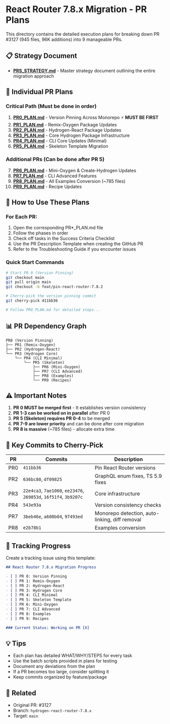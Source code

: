 # React Router 7.8.x Migration - PR Plans

This directory contains the detailed execution plans for breaking down PR #3127 (945 files, 96K additions) into 9 manageable PRs.

## 📋 Strategy Document
- **[PRS_STRATEGY.md](./PRS_STRATEGY.md)** - Master strategy document outlining the entire migration approach

## 📁 Individual PR Plans

### Critical Path (Must be done in order)
1. **[PR0_PLAN.md](./PR0_PLAN.md)** - Version Pinning Across Monorepo ⚡ **MUST BE FIRST**
2. **[PR1_PLAN.md](./PR1_PLAN.md)** - Remix-Oxygen Package Updates
3. **[PR2_PLAN.md](./PR2_PLAN.md)** - Hydrogen-React Package Updates
4. **[PR3_PLAN.md](./PR3_PLAN.md)** - Core Hydrogen Package Infrastructure
5. **[PR4_PLAN.md](./PR4_PLAN.md)** - CLI Core Updates (Minimal)
6. **[PR5_PLAN.md](./PR5_PLAN.md)** - Skeleton Template Migration

### Additional PRs (Can be done after PR 5)
7. **[PR6_PLAN.md](./PR6_PLAN.md)** - Mini-Oxygen & Create-Hydrogen Updates
8. **[PR7_PLAN.md](./PR7_PLAN.md)** - CLI Advanced Features
9. **[PR8_PLAN.md](./PR8_PLAN.md)** - All Examples Conversion (~785 files)
10. **[PR9_PLAN.md](./PR9_PLAN.md)** - Recipe Updates

## 🚀 How to Use These Plans

### For Each PR:
1. Open the corresponding PR*_PLAN.md file
2. Follow the phases in order
3. Check off tasks in the Success Criteria Checklist
4. Use the PR Description Template when creating the GitHub PR
5. Refer to the Troubleshooting Guide if you encounter issues

### Quick Start Commands

```bash
# Start PR 0 (Version Pinning)
git checkout main
git pull origin main
git checkout -b feat/pin-react-router-7.8.2

# Cherry-pick the version pinning commit
git cherry-pick 411bb36

# Follow PR0_PLAN.md for detailed steps...
```

## 📊 PR Dependency Graph

```
PR0 (Version Pinning)
├── PR1 (Remix-Oxygen)
├── PR2 (Hydrogen-React)
└── PR3 (Hydrogen Core)
    └── PR4 (CLI Minimal)
        └── PR5 (Skeleton)
            ├── PR6 (Mini-Oxygen)
            ├── PR7 (CLI Advanced)
            ├── PR8 (Examples)
            └── PR9 (Recipes)
```

## ⚠️ Important Notes

1. **PR 0 MUST be merged first** - It establishes version consistency
2. **PR 1-3 can be worked on in parallel** after PR 0
3. **PR 5 (Skeleton) requires PR 0-4** to be merged
4. **PR 7-9 are lower priority** and can be done after core migration
5. **PR 8 is massive** (~785 files) - allocate extra time

## 🔧 Key Commits to Cherry-Pick

| PR | Commits | Description |
|----|---------|-------------|
| PR0 | `411bb36` | Pin React Router versions |
| PR2 | `636bc80`, `df09825` | GraphQL enum fixes, TS 5.9 fixes |
| PR3 | `22e4ca3`, `7ae1060`, `ee23476`, `269853d`, `16f51f4`, `3b9207c` | Core infrastructure |
| PR4 | `543e93a` | Version consistency checks |
| PR7 | `3beb46e`, `a600b04`, `97493ed` | Monorepo detection, auto-linking, diff removal |
| PR8 | `e2b78b1` | Examples conversion |

## 📝 Tracking Progress

Create a tracking issue using this template:

```markdown
## React Router 7.8.x Migration Progress

- [ ] PR 0: Version Pinning
- [ ] PR 1: Remix-Oxygen
- [ ] PR 2: Hydrogen-React
- [ ] PR 3: Hydrogen Core
- [ ] PR 4: CLI Minimal
- [ ] PR 5: Skeleton Template
- [ ] PR 6: Mini-Oxygen
- [ ] PR 7: CLI Advanced
- [ ] PR 8: Examples
- [ ] PR 9: Recipes

### Current Status: Working on PR [X]
```

## 💡 Tips

- Each plan has detailed WHAT/WHY/STEPS for every task
- Use the batch scripts provided in plans for testing
- Document any deviations from the plan
- If a PR becomes too large, consider splitting it
- Keep commits organized by feature/package

## 🔗 Related

- Original PR: #3127
- Branch: `hydrogen-react-router-7.8.x`
- Target: `main`